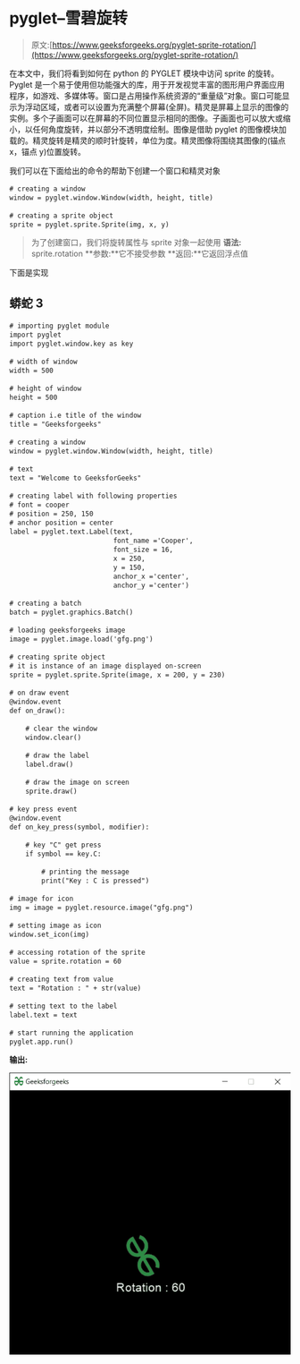 # pyglet–雪碧旋转

> 原文:[https://www.geeksforgeeks.org/pyglet-sprite-rotation/](https://www.geeksforgeeks.org/pyglet-sprite-rotation/)

在本文中，我们将看到如何在 python 的 PYGLET 模块中访问 sprite 的旋转。Pyglet 是一个易于使用但功能强大的库，用于开发视觉丰富的图形用户界面应用程序，如游戏、多媒体等。窗口是占用操作系统资源的“重量级”对象。窗口可能显示为浮动区域，或者可以设置为充满整个屏幕(全屏)。精灵是屏幕上显示的图像的实例。多个子画面可以在屏幕的不同位置显示相同的图像。子画面也可以放大或缩小，以任何角度旋转，并以部分不透明度绘制。图像是借助 pyglet 的图像模块加载的。精灵旋转是精灵的顺时针旋转，单位为度。精灵图像将围绕其图像的(锚点 x，锚点 y)位置旋转。

我们可以在下面给出的命令的帮助下创建一个窗口和精灵对象

```
# creating a window
window = pyglet.window.Window(width, height, title)

# creating a sprite object
sprite = pyglet.sprite.Sprite(img, x, y) 
```

> 为了创建窗口，我们将旋转属性与 sprite 对象一起使用
> **语法:** sprite.rotation
> **参数:**它不接受参数
> **返回:**它返回浮点值

下面是实现

## 蟒蛇 3

```
# importing pyglet module
import pyglet
import pyglet.window.key as key

# width of window
width = 500

# height of window
height = 500

# caption i.e title of the window
title = "Geeksforgeeks"

# creating a window
window = pyglet.window.Window(width, height, title)

# text 
text = "Welcome to GeeksforGeeks"

# creating label with following properties
# font = cooper
# position = 250, 150
# anchor position = center
label = pyglet.text.Label(text,
                          font_name ='Cooper',
                          font_size = 16,
                          x = 250, 
                          y = 150,
                          anchor_x ='center', 
                          anchor_y ='center')

# creating a batch
batch = pyglet.graphics.Batch()

# loading geeksforgeeks image
image = pyglet.image.load('gfg.png')

# creating sprite object
# it is instance of an image displayed on-screen
sprite = pyglet.sprite.Sprite(image, x = 200, y = 230)

# on draw event
@window.event
def on_draw():

    # clear the window
    window.clear()

    # draw the label
    label.draw()

    # draw the image on screen
    sprite.draw()

# key press event    
@window.event
def on_key_press(symbol, modifier):

    # key "C" get press
    if symbol == key.C:

        # printing the message
        print("Key : C is pressed")

# image for icon
img = image = pyglet.resource.image("gfg.png")

# setting image as icon
window.set_icon(img)

# accessing rotation of the sprite
value = sprite.rotation = 60

# creating text from value
text = "Rotation : " + str(value)

# setting text to the label
label.text = text

# start running the application
pyglet.app.run()
```

**输出:**

![](img/748a26abdb6680808ededdd46c3e3cc3.png)